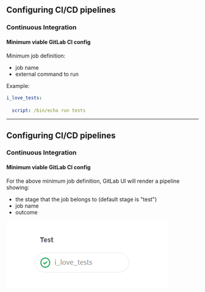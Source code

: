 ## Configuring CI/CD pipelines
### Continuous Integration
#### Minimum viable GitLab CI config

Minimum job definition:
- job name
- external command to run

Example:

```yaml
i_love_tests:

  script: /bin/echo run tests 
```
---
## Configuring CI/CD pipelines
### Continuous Integration
#### Minimum viable GitLab CI config
For the above minimum job definition, GitLab UI will render a pipeline showing:
- the stage that the job belongs to (default stage is "test")
- job name
- outcome

![single test job](images/single-test-job.png)
